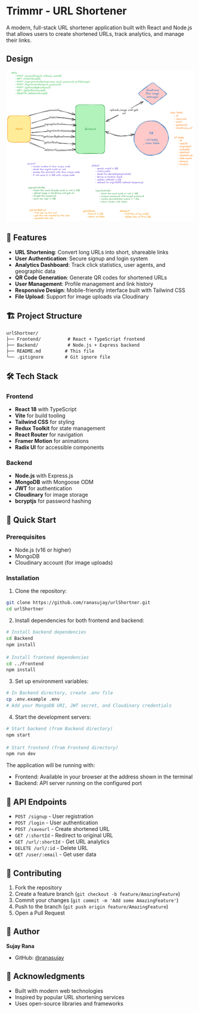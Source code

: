 # Trimmr - URL Shortener

A modern, full-stack URL shortener application built with React and Node.js that allows users to create shortened URLs, track analytics, and manage their links.

## Design
  ![urlShortner Design](https://github.com/ranasujay/urlShortner/blob/main/UrlShortner_diagram.png)
 
## 🚀 Features

- **URL Shortening**: Convert long URLs into short, shareable links
- **User Authentication**: Secure signup and login system
- **Analytics Dashboard**: Track click statistics, user agents, and geographic data
- **QR Code Generation**: Generate QR codes for shortened URLs
- **User Management**: Profile management and link history
- **Responsive Design**: Mobile-friendly interface built with Tailwind CSS
- **File Upload**: Support for image uploads via Cloudinary

## 🏗️ Project Structure

```
urlShortner/
├── Frontend/          # React + TypeScript frontend
├── Backend/           # Node.js + Express backend
├── README.md         # This file
└── .gitignore        # Git ignore file
```

## 🛠️ Tech Stack

### Frontend
- **React 18** with TypeScript
- **Vite** for build tooling
- **Tailwind CSS** for styling
- **Redux Toolkit** for state management
- **React Router** for navigation
- **Framer Motion** for animations
- **Radix UI** for accessible components

### Backend
- **Node.js** with Express.js
- **MongoDB** with Mongoose ODM
- **JWT** for authentication
- **Cloudinary** for image storage
- **bcryptjs** for password hashing

## 🚀 Quick Start

### Prerequisites
- Node.js (v16 or higher)
- MongoDB
- Cloudinary account (for image uploads)

### Installation

1. Clone the repository:
```bash
git clone https://github.com/ranasujay/urlShortner.git
cd urlShortner
```

2. Install dependencies for both frontend and backend:
```bash
# Install backend dependencies
cd Backend
npm install

# Install frontend dependencies
cd ../Frontend
npm install
```

3. Set up environment variables:
```bash
# In Backend directory, create .env file
cp .env.example .env
# Add your MongoDB URI, JWT secret, and Cloudinary credentials
```

4. Start the development servers:
```bash
# Start backend (from Backend directory)
npm start

# Start frontend (from Frontend directory)
npm run dev
```

The application will be running with:
- Frontend: Available in your browser at the address shown in the terminal
- Backend: API server running on the configured port

## 📡 API Endpoints

- `POST /signup` - User registration
- `POST /login` - User authentication
- `POST /saveurl` - Create shortened URL
- `GET /:shortId` - Redirect to original URL
- `GET /url/:shortId` - Get URL analytics
- `DELETE /url/:id` - Delete URL
- `GET /user/:email` - Get user data

## 🤝 Contributing

1. Fork the repository
2. Create a feature branch (`git checkout -b feature/AmazingFeature`)
3. Commit your changes (`git commit -m 'Add some AmazingFeature'`)
4. Push to the branch (`git push origin feature/AmazingFeature`)
5. Open a Pull Request


## 👤 Author

**Sujay Rana**
- GitHub: [@ranasujay](https://github.com/ranasujay)

## 🙏 Acknowledgments

- Built with modern web technologies
- Inspired by popular URL shortening services
- Uses open-source libraries and frameworks

